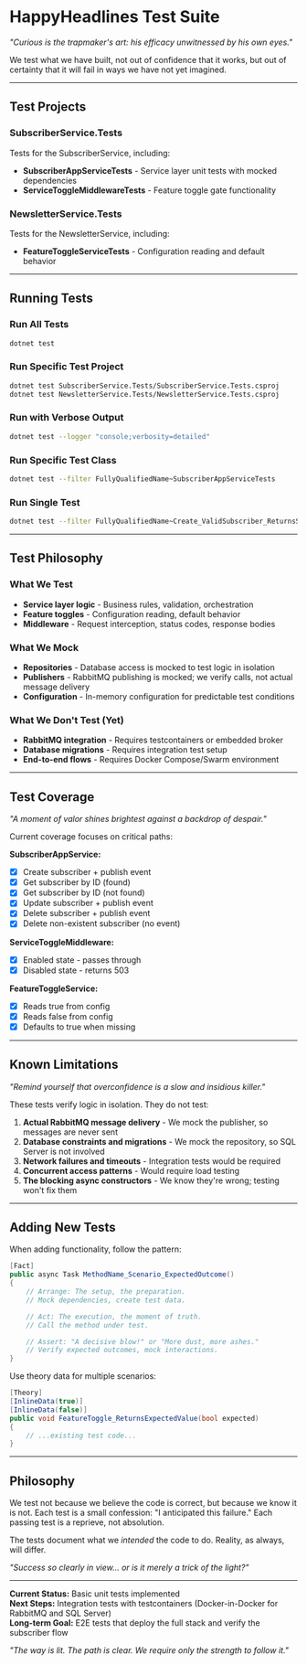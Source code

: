 # HappyHeadlines Test Suite

*"Curious is the trapmaker's art: his efficacy unwitnessed by his own eyes."*

We test what we have built, not out of confidence that it works, but out of certainty that it will fail in ways we have not yet imagined.

---

## Test Projects

### SubscriberService.Tests
Tests for the SubscriberService, including:
- **SubscriberAppServiceTests** - Service layer unit tests with mocked dependencies
- **ServiceToggleMiddlewareTests** - Feature toggle gate functionality

### NewsletterService.Tests  
Tests for the NewsletterService, including:
- **FeatureToggleServiceTests** - Configuration reading and default behavior

---

## Running Tests

### Run All Tests
```bash
dotnet test
```

### Run Specific Test Project
```bash
dotnet test SubscriberService.Tests/SubscriberService.Tests.csproj
dotnet test NewsletterService.Tests/NewsletterService.Tests.csproj
```

### Run with Verbose Output
```bash
dotnet test --logger "console;verbosity=detailed"
```

### Run Specific Test Class
```bash
dotnet test --filter FullyQualifiedName~SubscriberAppServiceTests
```

### Run Single Test
```bash
dotnet test --filter FullyQualifiedName~Create_ValidSubscriber_ReturnsSubscriberReadDto
```

---

## Test Philosophy

### What We Test
- **Service layer logic** - Business rules, validation, orchestration
- **Feature toggles** - Configuration reading, default behavior
- **Middleware** - Request interception, status codes, response bodies

### What We Mock
- **Repositories** - Database access is mocked to test logic in isolation
- **Publishers** - RabbitMQ publishing is mocked; we verify calls, not actual message delivery
- **Configuration** - In-memory configuration for predictable test conditions

### What We Don't Test (Yet)
- **RabbitMQ integration** - Requires testcontainers or embedded broker
- **Database migrations** - Requires integration test setup
- **End-to-end flows** - Requires Docker Compose/Swarm environment

---

## Test Coverage

*"A moment of valor shines brightest against a backdrop of despair."*

Current coverage focuses on critical paths:

**SubscriberAppService:**
- [X] Create subscriber + publish event
- [X] Get subscriber by ID (found)
- [X] Get subscriber by ID (not found)
- [X] Update subscriber + publish event
- [X] Delete subscriber + publish event
- [X] Delete non-existent subscriber (no event)

**ServiceToggleMiddleware:**
- [X] Enabled state - passes through
- [X] Disabled state - returns 503

**FeatureToggleService:**
- [X] Reads true from config
- [X] Reads false from config
- [X] Defaults to true when missing

---

## Known Limitations

*"Remind yourself that overconfidence is a slow and insidious killer."*

These tests verify logic in isolation. They do not test:

1. **Actual RabbitMQ message delivery** - We mock the publisher, so messages are never sent
2. **Database constraints and migrations** - We mock the repository, so SQL Server is not involved
3. **Network failures and timeouts** - Integration tests would be required
4. **Concurrent access patterns** - Would require load testing
5. **The blocking async constructors** - We know they're wrong; testing won't fix them

---

## Adding New Tests

When adding functionality, follow the pattern:

```csharp
[Fact]
public async Task MethodName_Scenario_ExpectedOutcome()
{
    // Arrange: The setup, the preparation.
    // Mock dependencies, create test data.

    // Act: The execution, the moment of truth.
    // Call the method under test.

    // Assert: "A decisive blow!" or "More dust, more ashes."
    // Verify expected outcomes, mock interactions.
}
```

Use theory data for multiple scenarios:
```csharp
[Theory]
[InlineData(true)]
[InlineData(false)]
public void FeatureToggle_ReturnsExpectedValue(bool expected)
{
    // ...existing test code...
}
```

---

## Philosophy

We test not because we believe the code is correct, but because we know it is not. Each test is a small confession: "I anticipated this failure." Each passing test is a reprieve, not absolution.

The tests document what we *intended* the code to do. Reality, as always, will differ.

*"Success so clearly in view... or is it merely a trick of the light?"*

---

**Current Status:** Basic unit tests implemented  
**Next Steps:** Integration tests with testcontainers (Docker-in-Docker for RabbitMQ and SQL Server)  
**Long-term Goal:** E2E tests that deploy the full stack and verify the subscriber flow

*"The way is lit. The path is clear. We require only the strength to follow it."*

